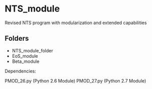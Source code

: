 # NTS_module

Revised NTS program with modularization and extended capabilities 

## Folders

* NTS_module_folder
* EoS_module
* Beta_module

Dependencies:

PMOD_26.py (Python 2.6 Module)
PMOD_27.py (Python 2.7 Module)

